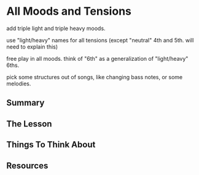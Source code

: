 # All Moods and Tensions

add triple light and triple heavy moods.

use "light/heavy" names for all tensions (except "neutral" 4th and 5th. will need to explain this)

free play in all moods. think of "6th" as a generalization of "light/heavy" 6ths.

pick some structures out of songs, like changing bass notes, or some melodies.

## Summary



## The Lesson



## Things To Think About



## Resources
